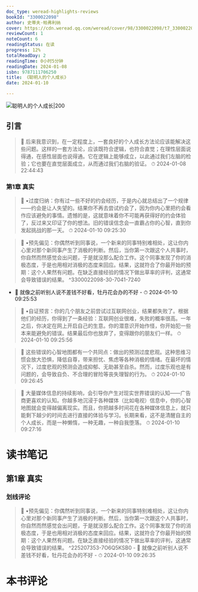 ```yaml
---
doc_type: weread-highlights-reviews
bookId: "3300022098"
author: 史蒂夫·帕弗利纳
cover: https://cdn.weread.qq.com/weread/cover/98/3300022098/t7_3300022098.jpg
reviewCount: 1
noteCount: 6
readingStatus: 在读
progress: 12%
totalReadDay: 2
readingTime: 0小时5分钟
readingDate: 2024-01-08
isbn: 9787111706250
title: 《聪明人的个人成长》
date: 2024-01-10

---
```


![ 聪明人的个人成长|200](https://cdn.weread.qq.com/weread/cover/98/3300022098/t7_3300022098.jpg)


## 引言

> 📌 后来我意识到，在一定程度上，一套良好的个人成长方法论应该能解决这些问题。这样的一套方法论，应该既符合逻辑，也符合直觉；在理性层面说得通，在感性层面也说得通。它在逻辑上能够成立，以此通过我们左脑的检验；它也要在直觉层面成立，从而通过我们右脑的验证。 
> ⏱ 2024-01-08 22:44:43 

### 第1章 真实

> 📌 •过度归纳：你有过一些不好的约会经历，于是内心就总结出了一个规律——约会是让人失望的。结果你不再去尝试约会了，因为你内心里把约会看作应该避免的事情。遗憾的是，这就意味着你不可能再获得好的约会体验了，反过来又印证了你的想法。旧的错误信念会一直霸占你的心智，直到你发起挑战的那一天。 
> ⏱ 2024-01-10 09:25:30 

> 📌  •预先偏见：你偶然听到同事说，一个新来的同事特别难相处，这让你内心里对那个新同事产生了消极的判断。然后，当你第一次跟这个人共事时，你自然而然感觉会出问题，于是就没那么配合工作。这个同事发现了你的消极态度，于是也用相对消极的态度来回应。结果，这就符合了你最开始的预期：这个人果然有问题。在缺乏直接经验的情况下做出草率的评判，这通常会导致错误的结果。 ^3300022098-30-7041-7240
- 💭 就像之前听别人说不差钱不好看，牡丹花会办的不好 - ⏱ 2024-01-10 09:25:53 

> 📌 •自证预言：你的几个朋友之前尝试过互联网创业，结果都失败了。根据他们的经历，你得到了一条经验：互联网创业很难，失败的概率很高。一年之后，你决定在网上开启自己的生意。你的潜意识开始作怪，你开始犯一些本来能避免的错误。结果最后你也放弃了，变得跟你的朋友们一样。 
> ⏱ 2024-01-10 09:25:56 

> 📌 这些错误的心智地图都有一个共同点：做出的预测过度悲观。这种思维习惯会放大恐惧，降低自尊，带来担忧、焦虑等各种消极的情绪。在最坏的情况下，过度悲观的预测会造成抑郁、无助甚至自杀。然而，过度乐观也是有问题的，会导致自负、不合理的冒险等丧失理智的行为。 
> ⏱ 2024-01-10 09:26:45 

> 📌 大量媒体信息的持续影响，会引导你产生对现实世界错误的认知——广告商更喜欢的认知。你越多地沉浸于各种媒体（比如电视）信息中，你的心智地图就会变得越偏离现实。而且，你把越多时间花在各种媒体信息上，就只能剩下越少的时间去进行直接的体验与学习。长期来看，这不是清醒自主的个人成长，而是一种懒惰，一种无趣，一种自我堕落。 
> ⏱ 2024-01-10 09:27:16 


# 读书笔记

## 第1章 真实

### 划线评论
> 📌 •预先偏见：你偶然听到同事说，一个新来的同事特别难相处，这让你内心里对那个新同事产生了消极的判断。然后，当你第一次跟这个人共事时，你自然而然感觉会出问题，于是就没那么配合工作。这个同事发现了你的消极态度，于是也用相对消极的态度来回应。结果，这就符合了你最开始的预期：这个人果然有问题。在缺乏直接经验的情况下做出草率的评判，这通常会导致错误的结果。  ^225207353-7O6Q5KSB0
    - 💭 就像之前听别人说不差钱不好看，牡丹花会办的不好
    - ⏱ 2024-01-10 09:26:35
   

# 本书评论
